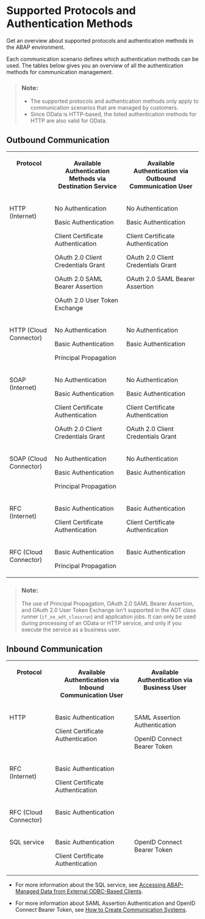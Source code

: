 <!-- loio437e9d41d24349c3a2b363f726022677 -->

# Supported Protocols and Authentication Methods

Get an overview about supported protocols and authentication methods in the ABAP environment.



Each communication scenario defines which authentication methods can be used. The tables below gives you an overview of all the authentication methods for communication management.

> ### Note:  
> -   The supported protocols and authentication methods only apply to communication scenarios that are managed by customers.
> -   Since OData is HTTP-based, the listed authentication methods for HTTP are also valid for OData.



## Outbound Communication


<table>
<tr>
<th valign="top">

Protocol

</th>
<th valign="top">

Available Authentication Methods via Destination Service

</th>
<th valign="top">

Available Authentication via Outbound Communication User

</th>
</tr>
<tr>
<td valign="top">

HTTP \(Internet\)

</td>
<td valign="top">

No Authentication

Basic Authentication

Client Certificate Authentication

OAuth 2.0 Client Credentials Grant

OAuth 2.0 SAML Bearer Assertion

OAuth 2.0 User Token Exchange

</td>
<td valign="top">

No Authentication

Basic Authentication

Client Certificate Authentication

OAuth 2.0 Client Credentials Grant

OAuth 2.0 SAML Bearer Assertion

</td>
</tr>
<tr>
<td valign="top">

HTTP \(Cloud Connector\)

</td>
<td valign="top">

No Authentication

Basic Authentication

Principal Propagation

</td>
<td valign="top">

No Authentication

Basic Authentication

</td>
</tr>
<tr>
<td valign="top">

SOAP \(Internet\)

</td>
<td valign="top">

No Authentication

Basic Authentication

Client Certificate Authentication

OAuth 2.0 Client Credentials Grant

</td>
<td valign="top">

No Authentication

Basic Authentication

Client Certificate Authentication

OAuth 2.0 Client Credentials Grant

</td>
</tr>
<tr>
<td valign="top">

SOAP \(Cloud Connector\)

</td>
<td valign="top">

No Authentication

Basic Authentication

Principal Propagation

</td>
<td valign="top">

No Authentication

Basic Authentication

</td>
</tr>
<tr>
<td valign="top">

RFC \(Internet\)

</td>
<td valign="top">

Basic Authentication

Client Certificate Authentication

</td>
<td valign="top">

Basic Authentication

Client Certificate Authentication

</td>
</tr>
<tr>
<td valign="top">

RFC \(Cloud Connector\)

</td>
<td valign="top">

Basic Authentication

Principal Propagation

</td>
<td valign="top">

Basic Authentication

</td>
</tr>
</table>

> ### Note:  
> The use of Principal Propagation, OAuth 2.0 SAML Bearer Assertion, and OAuth 2.0 User Token Exchange isn't supported in the ADT class runner \(`if_oo_adt_classrun`\) and application jobs. It can only be used during processing of an OData or HTTP service, and only if you execute the service as a business user.



<a name="loio437e9d41d24349c3a2b363f726022677__section_lgb_rc5_wmb"/>

## Inbound Communication


<table>
<tr>
<th valign="top">

Protocol

</th>
<th valign="top">

Available Authentication via Inbound Communication User

</th>
<th valign="top">

Available Authentication via Business User

</th>
</tr>
<tr>
<td valign="top">

HTTP

</td>
<td valign="top">

Basic Authentication

Client Certificate Authentication

</td>
<td valign="top">

SAML Assertion Authentication

OpenID Connect Bearer Token

</td>
</tr>
<tr>
<td valign="top">

RFC \(Internet\)

</td>
<td valign="top">

Basic Authentication

Client Certificate Authentication

</td>
<td valign="top">

 

</td>
</tr>
<tr>
<td valign="top">

RFC \(Cloud Connector\)

</td>
<td valign="top">

Basic Authentication

</td>
<td valign="top">

 

</td>
</tr>
<tr>
<td valign="top">

SQL service

</td>
<td valign="top">

Basic Authentication

Client Certificate Authentication

</td>
<td valign="top">

OpenID Connect Bearer Token

</td>
</tr>
</table>

-   For more information about the SQL service, see [Accessing ABAP-Managed Data from External ODBC-Based Clients](accessing-abap-managed-data-from-external-odbc-based-clients-4082fe1.md).

-   For more information about SAML Assertion Authentication and OpenID Connect Bearer Token, see [How to Create Communication Systems](https://help.sap.com/docs/btp/sap-business-technology-platform/how-to-create-communication-systems?version=Cloud).

